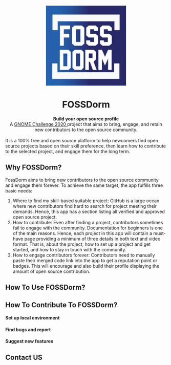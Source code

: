 <p align="center"><img src="public/logo512.png" alt="FOSSDorm" width="250" height="250"></p>
<h1 align="center">FOSSDorm</h1>

<div align="center">
  <strong>Build your open source profile</strong><br>
  A <a href="https://www.gnome.org/challenge/">GNOME Challenge 2020 </a> project that aims to bring, engage, and retain new contributors to the open source community.
</div>
<br/>
It is a 100% free and open source platform to help newcomers find open source projects based on their skill preference, then learn how to contribute to the selected project, and engage them for the long term.

## Why FOSSDorm?

FossDorm aims to bring new contributors to the open source community and engage them forever. To achieve the same target, the app fulfills three basic needs:

1. Where to find my skill-based suitable project: GitHub is a large ocean where new contributors find hard to search for project meeting their demands. Hence, this app has a section listing all verified and approved open source project.
2. How to contribute: Even after finding a project, contributors sometimes fail to engage with the community. Documentation for beginners is one of the main reasons. Hence, each project in this app will contain a must-have page providing a minimum of three details in both text and video format. That is, about the project, how to set up a project and get started, and how to stay in touch with the community.
3. How to engage contributors forever: Contributors need to manually paste their merged code link into the app to get a reputation point or badges. This will encourage and also build their profile displaying the amount of open source contribution.

## How To Use FOSSDorm?

## How To Contribute To FOSSDorm?

#### Set up local environment

#### Find bugs and report

#### Suggest new features

## Contact US